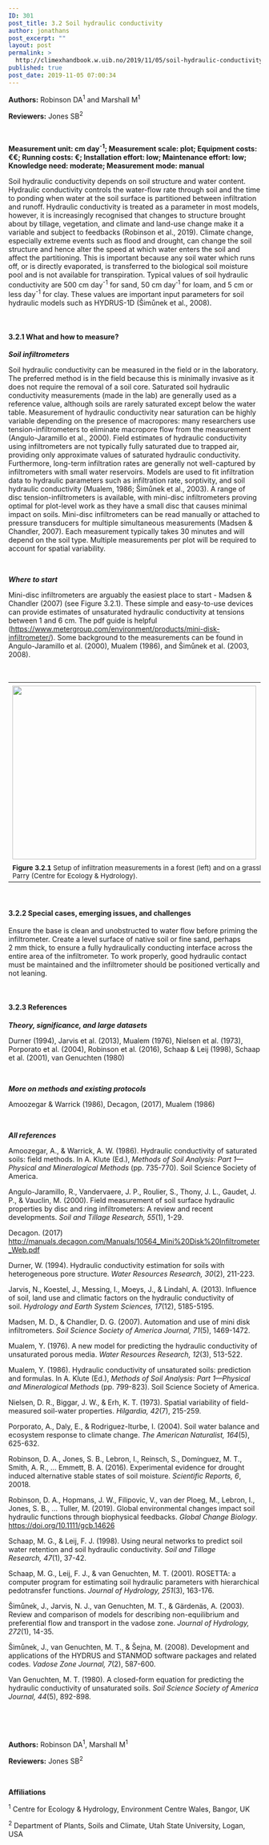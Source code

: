 ```yaml
---
ID: 301
post_title: 3.2 Soil hydraulic conductivity
author: jonathans
post_excerpt: ""
layout: post
permalink: >
  http://climexhandbook.w.uib.no/2019/11/05/soil-hydraulic-conductivity/
published: true
post_date: 2019-11-05 07:00:34
---
```

<strong>Authors:</strong> Robinson DA<sup>1</sup> and Marshall M<sup>1</sup>

<strong>Reviewers:</strong> Jones SB<sup>2</sup>

&nbsp;

<strong>Measurement unit: cm day<sup>-1</sup>; Measurement scale: plot; Equipment costs: €€; Running costs: €; Installation effort: low; Maintenance effort: low; Knowledge need: moderate; Measurement mode: manual </strong>

Soil hydraulic conductivity depends on soil structure and water content. Hydraulic conductivity controls the water-flow rate through soil and the time to ponding when water at the soil surface is partitioned between infiltration and runoff. Hydraulic conductivity is treated as a parameter in most models, however, it is increasingly recognised that changes to structure brought about by tillage, vegetation, and climate and land-use change make it a variable and subject to feedbacks (Robinson et al., 2019). Climate change, especially extreme events such as flood and drought, can change the soil structure and hence alter the speed at which water enters the soil and affect the partitioning. This is important because any soil water which runs off, or is directly evaporated, is transferred to the biological soil moisture pool and is not available for transpiration. Typical values of soil hydraulic conductivity are 500 cm day<sup>-1</sup> for sand, 50 cm day<sup>‑1</sup> for loam, and 5 cm or less day<sup>-1</sup> for clay. These values are important input parameters for soil hydraulic models such as HYDRUS-1D (Šimůnek et al., 2008).

&nbsp;
<h4><strong>3.2.1 What and how to measure?</strong></h4>
<strong><em>Soil infiltrometers</em></strong>

Soil hydraulic conductivity can be measured in the field or in the laboratory. The preferred method is in the field because this is minimally invasive as it does not require the removal of a soil core. Saturated soil hydraulic conductivity measurements (made in the lab) are generally used as a reference value, although soils are rarely saturated except below the water table. Measurement of hydraulic conductivity near saturation can be highly variable depending on the presence of macropores: many researchers use tension-infiltrometers to eliminate macropore flow from the measurement (Angulo-Jaramillo et al., 2000). Field estimates of hydraulic conductivity using infiltrometers are not typically fully saturated due to trapped air, providing only approximate values of saturated hydraulic conductivity. Furthermore, long-term infiltration rates are generally not well-captured by infiltrometers with small water reservoirs. Models are used to fit infiltration data to hydraulic parameters such as infiltration rate, sorptivity, and soil hydraulic conductivity (Mualem, 1986; Šimůnek et al., 2003). A range of disc tension-infiltrometers is available, with mini-disc infiltrometers proving optimal for plot-level work as they have a small disc that causes minimal impact on soils. Mini-disc infiltrometers can be read manually or attached to pressure transducers for multiple simultaneous measurements (Madsen &amp; Chandler, 2007). Each measurement typically takes 30 minutes and will depend on the soil type. Multiple measurements per plot will be required to account for spatial variability.

&nbsp;

<strong><em>Where to start</em></strong>

Mini-disc infiltrometers are arguably the easiest place to start - Madsen &amp; Chandler (2007) (see Figure 3.2.1). These simple and easy-to-use devices can provide estimates of unsaturated hydraulic conductivity at tensions between 1 and 6 cm. The pdf guide is helpful (<a href="https://www.metergroup.com/environment/products/mini-disk-infiltrometer/">https://www.metergroup.com/environment/products/mini-disk-infiltrometer/</a>). Some background to the measurements can be found in Angulo-Jaramillo et al. (2000), Mualem (1986), and Šimůnek et al. (2003, 2008).

&nbsp;
<table style="border-collapse: collapse;width: 100%">
<tbody>
<tr>
<td style="width: 50%"><img class="alignnone size-full wp-image-526" src="http://climexhandbook.w.uib.no/files/2019/11/Infiltration1.png" alt="" width="487" height="347" /></td>
<td style="width: 50%"><img class="alignnone size-full wp-image-527" src="http://climexhandbook.w.uib.no/files/2019/11/Infiltration2.png" alt="" width="495" height="354" /></td>
</tr>
<tr>
<td style="width: 50%;text-align: left" colspan="2"><span style="font-size: 10pt"><strong>Figure 3.2.1</strong> Setup of infiltration measurements in a forest (left) and on a grassland soil (right) using mini-disk infiltrometers and stop watches. Photo: Francis Parry (Centre for Ecology &amp; Hydrology).</span></td>
</tr>
</tbody>
</table>
&nbsp;
<h4><strong>3.2.2 Special cases, emerging issues, and challenges</strong></h4>
Ensure the base is clean and unobstructed to water flow before priming the infiltrometer. Create a level surface of native soil or fine sand, perhaps 2 mm thick, to ensure a fully hydraulically conducting interface across the entire area of the infiltrometer. To work properly, good hydraulic contact must be maintained and the infiltrometer should be positioned vertically and not leaning.

&nbsp;
<h4><strong>3.2.3 References</strong></h4>
<strong><em>Theory, significance, and large datasets</em></strong>

Durner (1994), Jarvis et al. (2013), Mualem (1976), Nielsen et al. (1973), Porporato et al. (2004), Robinson et al. (2016), Schaap &amp; Leij (1998), Schaap et al. (2001), van Genuchten (1980)

<strong><em> </em></strong>

<strong><em>More on methods and existing protocols</em></strong>

Amoozegar &amp; Warrick (1986), Decagon, (2017), Mualem (1986)

<strong> </strong>

<strong><em>All references</em></strong>

Amoozegar, A., &amp; Warrick, A. W. (1986). Hydraulic conductivity of saturated soils: field methods. In A. Klute (Ed.), <em>Methods of Soil Analysis: Part 1—Physical and Mineralogical Methods</em> (pp. 735-770). Soil Science Society of America.

Angulo-Jaramillo, R., Vandervaere, J. P., Roulier, S., Thony, J. L., Gaudet, J. P., &amp; Vauclin, M. (2000). Field measurement of soil surface hydraulic properties by disc and ring infiltrometers: A review and recent developments. <em>Soil and Tillage Research, 55</em>(1), 1-29.

Decagon. (2017) http://manuals.decagon.com/Manuals/10564_Mini%20Disk%20Infiltrometer_Web.pdf

Durner, W. (1994). Hydraulic conductivity estimation for soils with heterogeneous pore structure. <em>Water Resources Research, 30</em>(2), 211-223.

Jarvis, N., Koestel, J., Messing, I., Moeys, J., &amp; Lindahl, A. (2013). Influence of soil, land use and climatic factors on the hydraulic conductivity of soil. <em>Hydrology and Earth System Sciences, 17</em>(12), 5185-5195.

Madsen, M. D., &amp; Chandler, D. G. (2007). Automation and use of mini disk infiltrometers. <em>Soil Science Society of America Journal, 71</em>(5), 1469-1472.

Mualem, Y. (1976). A new model for predicting the hydraulic conductivity of unsaturated porous media. <em>Water Resources Research, 12</em>(3), 513-522.

Mualem, Y. (1986). Hydraulic conductivity of unsaturated soils: prediction and formulas. In A. Klute (Ed.), <em>Methods of Soil Analysis: Part 1—Physical and Mineralogical Methods</em> (pp. 799-823). Soil Science Society of America.

Nielsen, D. R., Biggar, J. W., &amp; Erh, K. T. (1973). Spatial variability of field-measured soil-water properties. <em>Hilgardia, 42</em>(7), 215-259.

Porporato, A., Daly, E., &amp; Rodriguez-Iturbe, I. (2004). Soil water balance and ecosystem response to climate change. <em>The American Naturalist, 164</em>(5), 625-632.

Robinson, D. A., Jones, S. B., Lebron, I., Reinsch, S., Domínguez, M. T., Smith, A. R., ... Emmett, B. A. (2016). Experimental evidence for drought induced alternative stable states of soil moisture. <em>Scientific Reports, 6</em>, 20018.

Robinson, D. A., Hopmans, J. W., Filipovic, V., van der Ploeg, M., Lebron, I., Jones, S. B., … Tuller, M. (2019). Global environmental changes impact soil hydraulic functions through biophysical feedbacks. <em>Global Change Biology</em>. <a href="https://doi.org/10.1111/gcb.14626">https://doi.org/10.1111/gcb.14626</a>

Schaap, M. G., &amp; Leij, F. J. (1998). Using neural networks to predict soil water retention and soil hydraulic conductivity. <em>Soil and Tillage Research</em><em>, 47</em>(1), 37-42.

Schaap, M. G., Leij, F. J., &amp; van Genuchten, M. T. (2001). ROSETTA: a computer program for estimating soil hydraulic parameters with hierarchical pedotransfer functions. <em>Journal of Hydrology</em><em>, 251</em>(3), 163-176.

Šimůnek, J., Jarvis, N. J., van Genuchten, M. T., &amp; Gärdenäs, A. (2003). Review and comparison of models for describing non-equilibrium and preferential flow and transport in the vadose zone. <em>Journal of Hydrology, 272</em>(1), 14-35.

Šimůnek, J., van Genuchten, M. T., &amp; Šejna, M. (2008). Development and applications of the HYDRUS and STANMOD software packages and related codes. <em>Vadose Zone Journal, 7</em>(2), 587-600.

Van Genuchten, M. T. (1980). A closed-form equation for predicting the hydraulic conductivity of unsaturated soils. <em>Soil Science Society of America Journal</em><em>, 44</em>(5), 892-898.

&nbsp;

&nbsp;

<strong>Authors:</strong> Robinson DA<sup>1</sup>, Marshall M<sup>1</sup>

<strong>Reviewers:</strong> Jones SB<sup>2</sup>

<strong> </strong>

<strong>Affiliations</strong>

<sup>1</sup> Centre for Ecology &amp; Hydrology, Environment Centre Wales, Bangor, UK

<sup>2</sup> Department of Plants, Soils and Climate, Utah State University, Logan, USA